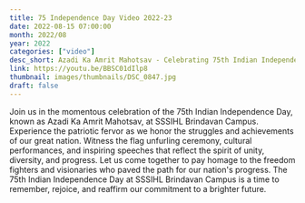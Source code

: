 ```yaml
---
title: 75 Independence Day Video 2022-23
date: 2022-08-15 07:00:00
month: 2022/08
year: 2022
categories: ["video"]
desc_short: Azadi Ka Amrit Mahotsav - Celebrating 75th Indian Independence Day at SSSIHL Brindavan Campus
link: https://youtu.be/BBSC01dIlp8
thumbnail: images/thumbnails/DSC_0847.jpg
draft: false
---
```


 Join us in the momentous celebration of the 75th Indian Independence Day, known as Azadi Ka Amrit Mahotsav, at SSSIHL Brindavan Campus. Experience the patriotic fervor as we honor the struggles and achievements of our great nation. Witness the flag unfurling ceremony, cultural performances, and inspiring speeches that reflect the spirit of unity, diversity, and progress. Let us come together to pay homage to the freedom fighters and visionaries who paved the path for our nation's progress. The 75th Indian Independence Day at SSSIHL Brindavan Campus is a time to remember, rejoice, and reaffirm our commitment to a brighter future.